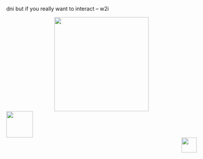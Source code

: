 dni but if you really want to interact – w2i
<div id="header" align="center">
  <img src="https://media4.giphy.com/media/WOaHDZVO708zsQiUQc/giphy.gif?cid=6c09b9527id08gxsv4lp66zy2ebt3d9w7ptskn239fjn4ygf&ep=v1_internal_gif_by_id&rid=giphy.gif&ct=s" width="250"/>
</div>
<div id="header" align="left">
  <img src="https://media4.giphy.com/media/j6qJfSy7i6rkqdsQjh/giphy.gif?cid=6c09b952nkrd1hog0dxogue0e6gfzqymkhwbh2tc9rc3fbab&ep=v1_internal_gif_by_id&rid=giphy.gif&ct=s" width="70"/>
</div>
<div id="header" align="right">
  <img src="https://media2.giphy.com/media/l41lZTWHvKfsskmpW/giphy.gif?cid=6c09b952q8fucg99lprb2e3qv1p9hzqviustgs4p6tghrcdg&ep=v1_internal_gif_by_id&rid=giphy.gif&ct=ts" width="40"/>
</div>
<div id="badges"> <img src="https://komarev.com/ghpvc/?username=brawlstarssss&style=flat-square&color=red" alt=""/>

